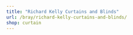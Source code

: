 ```yaml
---
title: "Richard Kelly Curtains and Blinds"
url: /bray/richard-kelly-curtains-and-blinds/
shop: curtain
---
```

